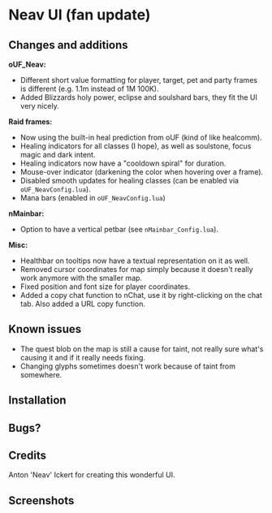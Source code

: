 # Neav UI (fan update)

## Changes and additions

**oUF_Neav:**

- Different short value formatting for player, target, pet and party frames is different (e.g. 1.1m instead of 1M 100K).
- Added Blizzards holy power, eclipse and soulshard bars, they fit the UI very nicely.

**Raid frames:**

- Now using the built-in heal prediction from oUF (kind of like healcomm).
- Healing indicators for all classes (I hope), as well as soulstone, focus magic and dark intent.
- Healing indicators now have a "cooldown spiral" for duration.
- Mouse-over indicator (darkening the color when hovering over a frame).
- Disabled smooth updates for healing classes (can be enabled via `oUF_NeavConfig.lua`).
- Mana bars (enabled in `oUF_NeavConfig.lua`)

**nMainbar:**

- Option to have a vertical petbar (see `nMainbar_Config.lua`).

**Misc:**

- Healthbar on tooltips now have a textual representation on it as well.
- Removed cursor coordinates for map simply because it doesn't really work anymore with the smaller map.
- Fixed position and font size for player coordinates.
- Added a copy chat function to nChat, use it by right-clicking on the chat tab. Also added a URL copy function.

## Known issues

- The quest blob on the map is still a cause for taint, not really sure what's causing it and if it really needs fixing.
- Changing glyphs sometimes doesn't work because of taint from somewhere.


## Installation

## Bugs?

## Credits
Anton 'Neav' Ickert for creating this wonderful UI.

## Screenshots
